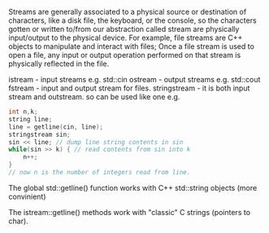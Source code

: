 
Streams are generally associated to a physical source or destination of characters, like a disk file, the keyboard, or the console, so the characters gotten or written to/from our abstraction called stream are physically input/output to the physical device. For example, file streams are C++ objects to manipulate and interact with files; Once a file stream is used to open a file, any input or output operation performed on that stream is physically reflected in the file.

istream - input streams e.g. std::cin
ostream - output streams e.g. std::cout
fstream - input and output stream for files.
stringstream - it is both input stream and outstream. so can be used like one e.g.
``` cpp
int n,k;
string line;
line = getline(cin, line);
stringstream sin;
sin << line; // dump line string contents in sin
while(sin >> k) { // read contents from sin into k
    n++;
}
// now n is the number of integers read from line.
```


The global std::getline() function works with C++ std::string objects (more convinient)

The istream::getline() methods work with "classic" C strings (pointers to char).

